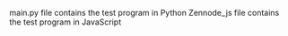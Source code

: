 main.py file contains the test program in Python 
Zennode_js file contains the test program in JavaScript

